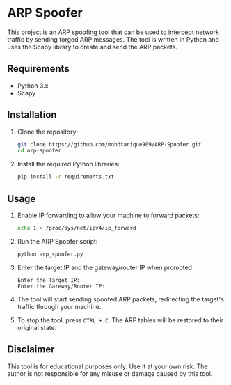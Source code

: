 # ARP Spoofer

This project is an ARP spoofing tool that can be used to intercept network traffic by sending forged ARP messages. The tool is written in Python and uses the Scapy library to create and send the ARP packets.

## Requirements

- Python 3.x
- Scapy

## Installation

1. Clone the repository:

    ```bash
    git clone https://github.com/mohdtarique909/ARP-Spoofer.git
    cd arp-spoofer
    ```

2. Install the required Python libraries:

    ```bash
    pip install -r requirements.txt
    ```

## Usage


1. Enable IP forwarding to allow your machine to forward packets:

    ```bash
    echo 1 > /proc/sys/net/ipv4/ip_forward
    ```

2. Run the ARP Spoofer script:

    ```bash
    python arp_spoofer.py
    ```

3. Enter the target IP and the gateway/router IP when prompted.

    ```plaintext
    Enter the Target IP: 
    Enter the Gateway/Router IP: 
    ```

4. The tool will start sending spoofed ARP packets, redirecting the target's traffic through your machine.

5. To stop the tool, press `CTRL + C`. The ARP tables will be restored to their original state.


## Disclaimer

This tool is for educational purposes only. Use it at your own risk. The author is not responsible for any misuse or damage caused by this tool.